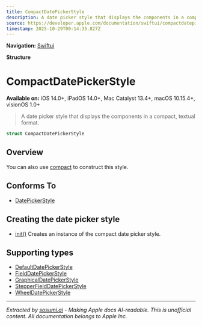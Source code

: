 ```yaml
---
title: CompactDatePickerStyle
description: A date picker style that displays the components in a compact, textual format.
source: https://developer.apple.com/documentation/swiftui/compactdatepickerstyle
timestamp: 2025-10-29T00:14:35.827Z
---
```


**Navigation:** [Swiftui](/documentation/swiftui)

**Structure**

# CompactDatePickerStyle

**Available on:** iOS 14.0+, iPadOS 14.0+, Mac Catalyst 13.4+, macOS 10.15.4+, visionOS 1.0+

> A date picker style that displays the components in a compact, textual format.

```swift
struct CompactDatePickerStyle
```

## Overview

You can also use [compact](/documentation/swiftui/datepickerstyle/compact) to construct this style.

## Conforms To

- [DatePickerStyle](/documentation/swiftui/datepickerstyle)

## Creating the date picker style

- [init()](/documentation/swiftui/compactdatepickerstyle/init()) Creates an instance of the compact date picker style.

## Supporting types

- [DefaultDatePickerStyle](/documentation/swiftui/defaultdatepickerstyle)
- [FieldDatePickerStyle](/documentation/swiftui/fielddatepickerstyle)
- [GraphicalDatePickerStyle](/documentation/swiftui/graphicaldatepickerstyle)
- [StepperFieldDatePickerStyle](/documentation/swiftui/stepperfielddatepickerstyle)
- [WheelDatePickerStyle](/documentation/swiftui/wheeldatepickerstyle)

---

*Extracted by [sosumi.ai](https://sosumi.ai) - Making Apple docs AI-readable.*
*This is unofficial content. All documentation belongs to Apple Inc.*
